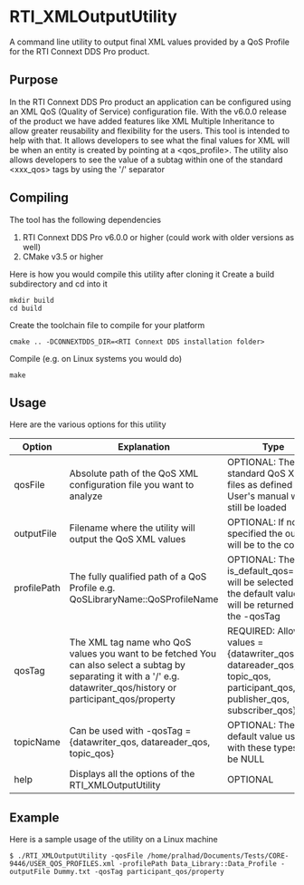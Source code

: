 # RTI_XMLOutputUtility
A command line utility to output final XML values provided by a QoS Profile for the RTI Connext DDS Pro product.

## Purpose
In the RTI Connext DDS Pro product an application can be configured using an XML QoS (Quality of Service) configuration file. With the v6.0.0 release of the product we have added features like XML Multiple Inheritance to allow greater reusability and flexibility for the users. This tool is intended to help with that. It allows developers to see what the final values for XML will be when an entity is created by pointing at a <qos_profile>. The utility also allows developers to see the value of a subtag within one of the standard <xxx_qos> tags by using the '/' separator

## Compiling
The tool has the following dependencies
1. RTI Connext DDS Pro v6.0.0 or higher (could work with older versions as well)
2. CMake v3.5 or higher

Here is how you would compile this utility after cloning it
Create a build subdirectory and cd into it
```
mkdir build
cd build
```
Create the toolchain file to compile for your platform
```
cmake .. -DCONNEXTDDS_DIR=<RTI Connext DDS installation folder>
```
Compile (e.g. on Linux systems you would do)
```
make
```

## Usage
Here are the various options for this utility

| Option | Explanation | Type |
|--------------|---------------------------------------------------------------------------------------------------------------------------------------------------------------------------|------------------------------------------------------------------------------------------------------------------|
| qosFile | Absolute path of the QoS XML configuration file you want to analyze | OPTIONAL: The standard QoS XML files as defined in the User's manual will still be loaded |
| outputFile | Filename where the utility will output the QoS XML values | OPTIONAL: If not specified the output will be to the console |
| profilePath | The fully qualified path of a QoS Profile e.g. QoSLibraryName::QoSProfileName | OPTIONAL: The,with is_default_qos="true" will be selected OR the default values will be returned for the -qosTag |
| qosTag | The XML tag name who QoS values you want to be fetched  You can also select a subtag by separating it with a '/'  e.g. datawriter_qos/history or participant_qos/property | REQUIRED: Allowed values = {datawriter_qos, datareader_qos, topic_qos, participant_qos, publisher_qos, subscriber_qos} |
| topicName | Can be used with -qosTag = {datawriter_qos, datareader_qos, topic_qos} | OPTIONAL: The default value used with these types will be NULL |
| help | Displays all the options of the RTI_XMLOutputUtility | OPTIONAL |

## Example
Here is a sample usage of the utility on a Linux machine
```
$ ./RTI_XMLOutputUtility -qosFile /home/pralhad/Documents/Tests/CORE-9446/USER_QOS_PROFILES.xml -profilePath Data_Library::Data_Profile -outputFile Dummy.txt -qosTag participant_qos/property
```